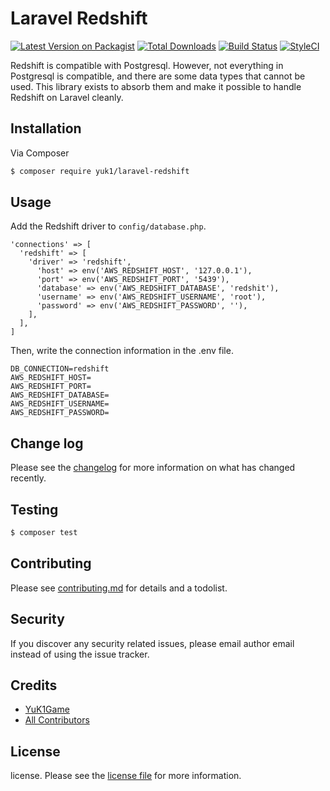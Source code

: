 # Laravel Redshift

[![Latest Version on Packagist][ico-version]][link-packagist]
[![Total Downloads][ico-downloads]][link-downloads]
[![Build Status][ico-travis]][link-travis]
[![StyleCI][ico-styleci]][link-styleci]

Redshift is compatible with Postgresql.
However, not everything in Postgresql is compatible, and there are some data types that cannot be used.
This library exists to absorb them and make it possible to handle Redshift on Laravel cleanly.

## Installation

Via Composer

``` bash
$ composer require yuk1/laravel-redshift
```

## Usage

Add the Redshift driver to `config/database.php`.

```config/database.php
'connections' => [
  'redshift' => [
    'driver' => 'redshift',
      'host' => env('AWS_REDSHIFT_HOST', '127.0.0.1'),
      'port' => env('AWS_REDSHIFT_PORT', '5439'),
      'database' => env('AWS_REDSHIFT_DATABASE', 'redshit'),
      'username' => env('AWS_REDSHIFT_USERNAME', 'root'),
      'password' => env('AWS_REDSHIFT_PASSWORD', ''),
    ],
  ],
]
```

Then, write the connection information in the .env file.

```.env
DB_CONNECTION=redshift
AWS_REDSHIFT_HOST=
AWS_REDSHIFT_PORT=
AWS_REDSHIFT_DATABASE=
AWS_REDSHIFT_USERNAME=
AWS_REDSHIFT_PASSWORD=
```

## Change log

Please see the [changelog](changelog.md) for more information on what has changed recently.

## Testing

``` bash
$ composer test
```

## Contributing

Please see [contributing.md](contributing.md) for details and a todolist.

## Security

If you discover any security related issues, please email author email instead of using the issue tracker.

## Credits

- [YuK1Game][link-author]
- [All Contributors][link-contributors]

## License

license. Please see the [license file](license.md) for more information.

[ico-version]: https://img.shields.io/packagist/v/yuk1/laravel-redshift.svg?style=flat-square
[ico-downloads]: https://img.shields.io/packagist/dt/yuk1/laravel-redshift.svg?style=flat-square
[ico-travis]: https://img.shields.io/travis/yuk1/laravel-redshift/master.svg?style=flat-square
[ico-styleci]: https://styleci.io/repos/12345678/shield

[link-packagist]: https://packagist.org/packages/yuk1/laravel-redshift
[link-downloads]: https://packagist.org/packages/yuk1/laravel-redshift
[link-travis]: https://travis-ci.org/yuk1/laravel-redshift
[link-styleci]: https://styleci.io/repos/12345678
[link-author]: https://github.com/yuk1
[link-contributors]: ../../contributors
